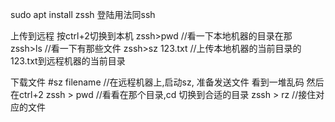 sudo apt install zssh
登陆用法同ssh

上传到远程
按ctrl+2切换到本机
zssh>pwd //看一下本地机器的目录在那
zssh>ls  //看一下有那些文件
zssh>sz 123.txt  //上传本地机器的当前目录的123.txt到远程机器的当前目录

下载文件
#sz filename  //在远程机器上,启动sz, 准备发送文件
看到一堆乱码
然后在ctrl+2
zssh > pwd  //看看在那个目录,cd 切换到合适的目录
zssh > rz //接住对应的文件